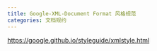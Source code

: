 ```yaml
---
title: Google-XML-Document Format 风格规范
categories: 文档规约
---
```


<https://google.github.io/styleguide/xmlstyle.html>

